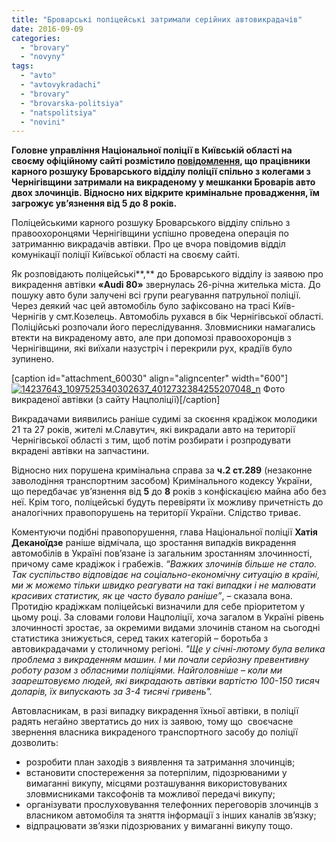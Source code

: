 ```yaml
---
title: "Броварські поліцейські затримали серійних автовикрадачів"
date: 2016-09-09
categories: 
  - "brovary"
  - "novyny"
tags: 
  - "avto"
  - "avtovykradachi"
  - "brovary"
  - "brovarska-politsiya"
  - "natspolitsiya"
  - "novini"
---
```


**Головне управління Національної поліції в Київській області на своєму офіційному сайті розмістило [повідомлення](https://kv.npu.gov.ua/uk/publish/article/216647), що працівники карного розшуку Броварського відділу поліції спільно з колегами з Чернігівщини затримали на викраденому у мешканки Броварів авто двох злочинців. Відносно них відкрите кримінальне провадження, їм загрожує ув’язнення від 5 до 8 років.**

Поліцейськими карного розшуку Броварського відділу спільно з правоохоронцями Чернігівщини успішно проведена операція по затриманню викрадачів автівки. Про це вчора повідомив відділ комунікації поліції Київської області на своєму сайті.

Як розповідають поліцейські**,** до Броварського відділу із заявою про викрадення автівки **«Audi 80»** звернулась 26-річна жителька міста. До пошуку авто були залучені всі групи реагування патрульної поліції. Через деякий час цей автомобіль було зафіксовано на трасі Київ-Чернігів у смт.Козелець. Автомобіль рухався в бік Чернігівської області. Поліційські розпочали його переслідування. Зловмисники намагались втекти на викраденому авто, але при допомозі правоохоронців з Чернігівщини, які виїхали назустріч і перекрили рух, крадіїв було зупинено.

\[caption id="attachment\_60030" align="aligncenter" width="600"\][![14237643_1097525340302637_4012732384255207048_n](https://mpz.brovary.org/wp-content/uploads/2016/09/14237643_1097525340302637_4012732384255207048_n.jpg)](https://mpz.brovary.org/wp-content/uploads/2016/09/14237643_1097525340302637_4012732384255207048_n.jpg) Фото викраденої автівки (з сайту Нацполіції)\[/caption\]

Викрадачами виявились раніше судимі за скоєння крадіжок молодики 21 та 27 років, жителі м.Славутич, які викрадали авто на території Чернігівської області з тим, щоб потім розбирати і розпродувати вкрадені автівки на запчастини.

Відносно них порушена кримінальна справа за **ч.2 ст.289** (незаконне заволодіння транспортним засобом) Кримінального кодексу України, що передбачає ув’язнення від **5** до **8** років з конфіскацією майна або без неї. Крім того, поліцейські будуть перевіряти їх можливу причетність до аналогічних правопорушень на території України. Слідство триває.

Коментуючи подібні правопорушення, глава Національної поліції **Хатія Деканоїдзе** раніше відмічала, що зростання випадків викрадення автомобілів в Україні пов’язане із загальним зростанням злочинності, причому саме крадіжок і грабежів. _“Важких злочинів більше не стало. Так суспільство відповідає на соціально-економічну ситуацію в країні, ми ж можемо тільки швидко реагувати на такі випадки і не малювати красивих статистик, як це часто бувало раніше”_, – сказала вона. Протидію крадіжкам поліцейські визначили для себе пріоритетом у цьому році. За словами голови Нацполіції, хоча загалом в Україні рівень злочинності зростає, за окремими видами злочинів станом на сьогодні статистика знижується, серед таких категорій – боротьба з автовикрадачами у столичному регіоні. _"Ще у січні-лютому була велика проблема з викраденням машин. І ми почали серйозну превентивну роботу разом з обласними поліціями. Найголовніше – коли ми заарештовуємо людей, які викрадають автівки вартістю 100-150 тисяч доларів, їх випускають за 3-4 тисячі гривень"._

Автовласникам, в разі випадку викрадення їхньої автівки, в поліції радять негайно звертатись до них із заявою, тому що  своєчасне звернення власника викраденого транспортного засобу до поліції дозволить:

- розробити план заходів з виявлення та затримання злочинців;
- встановити спостереження за потерпілим, підозрюваними у вимаганні викупу, місцями розташування використовуваних зловмисниками таксофонів та можливої передачі викупу;
- організувати прослуховування телефонних переговорів злочинців з власником автомобіля та зняття інформації з інших каналів зв’язку;
- відпрацювати зв’язки підозрюваних у вимаганні викупу тощо.
